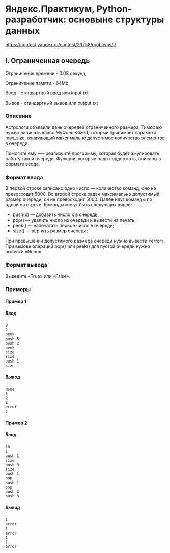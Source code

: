 # Яндекс.Практикум, Python-разработчик: основыне структуры данных

https://contest.yandex.ru/contest/23758/problems/I/

## I. Ограниченная очередь

Ограничение времени - 0.08 секунд

Ограничение памяти - 64Mb

Ввод - стандартный ввод или input.txt

Вывод - стандартный вывод или output.txt


### Описание

Астрологи объявили день очередей ограниченного размера. Тимофею нужно написать класс MyQueueSized, который принимает параметр max_size, означающий максимально допустимое количество элементов в очереди.

Помогите ему —– реализуйте программу, которая будет эмулировать работу такой очереди. Функции, которые надо поддержать, описаны в формате ввода.

### Формат ввода

В первой строке записано одно число — количество команд, оно не превосходит 5000.
Во второй строке задан максимально допустимый размер очереди, он не превосходит 5000.
Далее идут команды по одной на строке. Команды могут быть следующих видов:

* push(x) — добавить число x в очередь;
* pop() — удалить число из очереди и вывести на печать;
* peek() — напечатать первое число в очереди;
* size() — вернуть размер очереди;

При превышении допустимого размера очереди нужно вывести «error». При вызове операций pop() или peek() для пустой очереди нужно вывести «None». 

### Формат вывода

Выведите «True» или «False».

### Примеры

#### Пример 1

##### Ввод
```
8
2
peek
push 5
push 2
peek
size
size
push 1
size
```

##### Вывод
```
None
5
2
2
error
2
```

#### Пример 2

##### Ввод
```
10
1
push 1
size
push 3
size
push 1
pop
push 1
pop
push 3
push 3
```

##### Вывод
```
1
error
1
error
1
1
error
```

